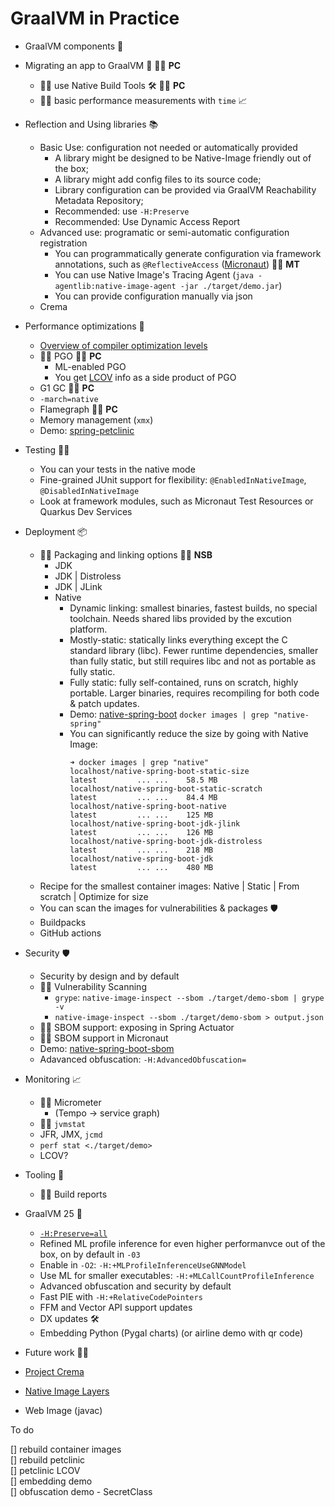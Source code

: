 # GraalVM in Practice

* GraalVM components 🐰
* Migrating an app to GraalVM 🤖 👩‍💻 **PC**
  * 👩‍💻 use Native Build Tools 🛠️ 👩‍💻 **PC**
  * 👩‍💻 basic performance measurements with `time` 📈
* Reflection and Using libraries 📚
  * Basic Use: configuration not needed or automatically provided
    * A library might be designed to be Native-Image friendly out of the box;
    * A library might add config files to its source code;
    * Library configuration can be provided via GraalVM Reachability Metadata Repository;
    * Recommended: use `-H:Preserve`
    * Recommended: Use Dynamic Access Report
  * Advanced use: programatic or semi-automatic configuration registration
    * You can programmatically generate configuration via framework annotations, such as `@ReflectiveAccess` ([Micronaut](https://guides.micronaut.io/latest/micronaut-graalvm-reflection-maven-java.html)) 👩‍💻 **MT**
    * You can use Native Image's Tracing Agent (`java -agentlib:native-image-agent -jar ./target/demo.jar`)
    *  You can provide configuration manually via json
  * Crema
* Performance optimizations 🚀
  * [Overview of compiler optimization levels](https://github.com/alina-yur/native-spring-boot?tab=readme-ov-file#optimization-levels-in-native-image)
  * 👩‍💻 PGO 👩‍💻 **PC**
    * ML-enabled PGO
    * You get [LCOV](https://www.graalvm.org/latest/reference-manual/native-image/optimizations-and-performance/PGO/LCOV/) info as a side product of PGO
  * G1 GC 👩‍💻 **PC**
  * `-march=native`
  * Flamegraph 👩‍💻 **PC**
  * Memory management (`xmx`)
  * Demo: [spring-petclinic](https://github.com/spring-projects/spring-petclinic)
* Testing 👨‍🔬
  * You can your tests in the native mode
  * Fine-grained JUnit support for flexibility: `@EnabledInNativeImage`, `@DisabledInNativeImage`
  * Look at framework modules, such as Micronaut Test Resources or Quarkus Dev Services
* Deployment 📦
  * 👩‍💻 Packaging and linking options 👩‍💻 **NSB**
    * JDK 
    * JDK | Distroless
    * JDK | JLink
    * Native
      * Dynamic linking: smallest binaries, fastest builds, no special toolchain. Needs shared libs provided by the excution platform.
      * Mostly-static: statically links everything except the C standard library (libc). Fewer runtime dependencies, smaller than fully static, but still requires libc and not as portable as fully static.
      * Fully static: fully self-contained, runs on scratch, highly portable. Larger binaries, requires recompiling for both code & patch updates.
      *  Demo: [native-spring-boot](https://github.com/alina-yur/native-spring-boot) `docker images | grep "native-spring"`
       * You can significantly reduce the size by going with Native Image:
          ```shell
          ➜ docker images | grep "native"                                                                
          localhost/native-spring-boot-static-size            latest         ... ...    58.5 MB
          localhost/native-spring-boot-static-scratch         latest         ... ...    84.4 MB
          localhost/native-spring-boot-native                 latest         ... ...    125 MB
          localhost/native-spring-boot-jdk-jlink              latest         ... ...    126 MB
          localhost/native-spring-boot-jdk-distroless         latest         ... ...    218 MB
          localhost/native-spring-boot-jdk                    latest         ... ...    480 MB
          ```
  * Recipe for the smallest container images: Native | Static | From scratch | Optimize for size
  * You can scan the images for vulnerabilities & packages 🛡️
  * Buildpacks
  * GitHub actions
* Security 🛡️
  *  Security by design and by default
  * 👩‍💻 Vulnerability Scanning
    * `grype`: `native-image-inspect --sbom ./target/demo-sbom | grype -v`
    * `native-image-inspect --sbom ./target/demo-sbom > output.json`
  * 👩‍💻 SBOM support: exposing in Spring Actuator
  * 👩‍💻 SBOM support in Micronaut
  * Demo: [native-spring-boot-sbom](https://github.com/alina-yur/native-spring-boot-sbom)
  * Adavanced obfuscation: `-H:AdvancedObfuscation=`

* Monitoring 📈
  * 👩‍💻 Micrometer
    * (Tempo -> service graph)
  * 👩‍💻 `jvmstat` <!-- visualvm --jdkhome /Users/ayurenko/.sdkman/candidates/java/24-graal --> 
  * JFR, JMX, `jcmd`
  * `perf stat <./target/demo>`
  * LCOV?
* Tooling 🔮
  * 👩‍💻 Build reports
* GraalVM 25 🐰
  * [`-H:Preserve=all`](https://github.com/oracle/graal/pull/10180)
  * Refined ML profile inference for even higher performanvce out of the box, on by default in `-03`
   * Enable in `-O2`: `-H:+MLProfileInferenceUseGNNModel`
  * Use ML for smaller executables: `-H:+MLCallCountProfileInference`
  * Advanced obfuscation and security by default
  * Fast PIE with `-H:+RelativeCodePointers`
  * FFM and Vector API support updates
  * DX updates 🛠️
  * Embedding Python (Pygal charts) (or airline demo with qr code)
* Future work 👩‍🔬
 * [Project Crema](https://github.com/orgs/oracle/projects/6?pane=issue&itemId=113766307&issue=oracle%7Cgraal%7C11327)
 * [Native Image Layers](https://github.com/oracle/graal/issues/7626)
 * Web Image (javac)
 


To do 

[] rebuild container images <br>
[] rebuild petclinic <br>
[] petclinic LCOV <br>
[] embedding demo <br>
[] obfuscation demo - SecretClass <br>

